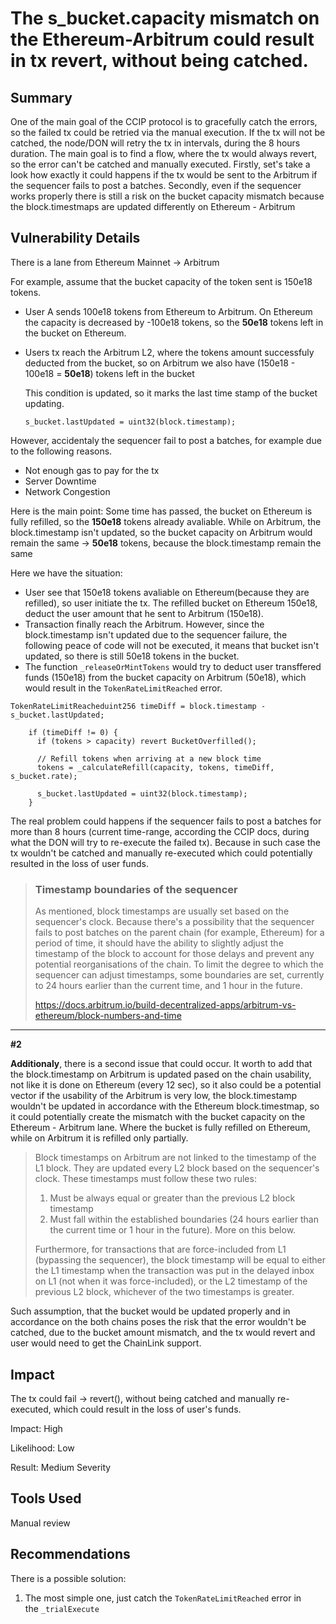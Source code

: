 # The s_bucket.capacity mismatch on the Ethereum-Arbitrum could result in tx revert, without being catched.


## Summary

One of the main goal of the CCIP protocol is to gracefully catch the errors, so the failed tx could be retried via the manual execution. If the tx will not be catched, the node/DON will retry the tx in intervals, during the 8 hours duration. The main goal is to find a flow, where the tx would  always revert, so the error can't be catched and manually executed. Firstly, set's take a look how exactly it could happens if the tx would be sent to the Arbitrum if the sequencer fails to post a batches. Secondly, even if the sequencer works properly there is still a risk on the bucket capacity mismatch because the block.timestmaps are updated differently on Ethereum - Arbitrum

## Vulnerability Details

There is a lane from Ethereum Mainnet -> Arbitrum

For example, assume that the bucket capacity of the token sent is 150e18 tokens.

* User A sends 100e18 tokens from Ethereum to Arbitrum. On Ethereum the capacity is decreased by -100e18 tokens, so the **50e18** tokens left in the bucket on Ethereum.
* Users tx reach the Arbitrum L2, where the tokens amount successfuly deducted from the bucket, so on Arbitrum we also have (150e18 - 100e18 = **50e18**) tokens left in the bucket

  This condition is updated, so it  marks the last time stamp of the bucket updating.

  ```Solidity
  s_bucket.lastUpdated = uint32(block.timestamp);
  ```

However, accidentaly the sequencer fail to post a batches, for example due to the following reasons.

* Not enough gas to pay for the tx
* Server Downtime
* Network Congestion

Here is the main point: Some time has passed, the bucket on Ethereum is fully refilled, so the **150e18** tokens already avaliable. While on Arbitrum, the block.timestamp isn't updated, so the bucket capacity on Arbitrum would remain the same -> **50e18** tokens, because the block.timestamp remain the same

Here we have the situation:

* User see that 150e18 tokens avaliable on Ethereum(because they are refilled), so user initiate the tx. The refilled bucket on Ethereum 150e18, deduct the user amount that he sent to Arbitrum (150e18).
* Transaction finally reach the Arbitrum. However, since the block.timestamp isn't updated due to the sequencer failure, the following peace of code will not be executed, it means that bucket isn't updated, so there is still 50e18 tokens in the bucket.
* The function `_releaseOrMintTokens` would try to deduct user transffered funds (150e18) from the bucket capacity on Arbitrum (50e18), which would result in the `TokenRateLimitReached` error.

```Solidity
TokenRateLimitReacheduint256 timeDiff = block.timestamp - s_bucket.lastUpdated;

    if (timeDiff != 0) {
      if (tokens > capacity) revert BucketOverfilled();

      // Refill tokens when arriving at a new block time
      tokens = _calculateRefill(capacity, tokens, timeDiff, s_bucket.rate);

      s_bucket.lastUpdated = uint32(block.timestamp);
    }
```

The real problem could happens if the sequencer  fails to post a batches for more than 8 hours (current time-range, according the CCIP docs, during what the DON will try to re-execute the failed tx). Because in such case the tx wouldn't be catched and manually re-executed which could potentially resulted in the loss of user funds.

> ### Timestamp boundaries of the sequencer[​](https://docs.arbitrum.io/build-decentralized-apps/arbitrum-vs-ethereum/block-numbers-and-time#timestamp-boundaries-of-the-sequencer "Direct link to Timestamp boundaries of the sequencer")
>
> As mentioned, block timestamps are usually set based on the sequencer's clock. Because there's a possibility that the sequencer fails to post batches on the parent chain (for example, Ethereum) for a period of time, it should have the ability to slightly adjust the timestamp of the block to account for those delays and prevent any potential reorganisations of the chain. To limit the degree to which the sequencer can adjust timestamps, some boundaries are set, currently to 24 hours earlier than the current time, and 1 hour in the future.
>
> <https://docs.arbitrum.io/build-decentralized-apps/arbitrum-vs-ethereum/block-numbers-and-time>

***

**#2**

**Additionaly**, there is a second issue that could occur. It worth to add that the block.timestamp on Arbitrum is updated pased on the chain usability, not like it is done on Ethereum (every 12 sec), so it also could be a potential vector if the usability of the Arbitrum is very low, the block.timestamp wouldn't be updated in accordance with the Ethereum block.timestmap, so it could potentially create the mismatch with the bucket capacity on the Ethereum - Arbitrum lane. Where the bucket is fully refilled on Ethereum, while on Arbitrum it is refilled only partially.

> Block timestamps on Arbitrum are not linked to the timestamp of the L1 block. They are updated every L2 block based on the sequencer's clock. These timestamps must follow these two rules:
>
> 1. Must be always equal or greater than the previous L2 block timestamp
> 2. Must fall within the established boundaries (24 hours earlier than the current time or 1 hour in the future). More on this below.
>
> Furthermore, for transactions that are force-included from L1 (bypassing the sequencer), the block timestamp will be equal to either the L1 timestamp when the transaction was put in the delayed inbox on L1 (not when it was force-included), or the L2 timestamp of the previous L2 block, whichever of the two timestamps is greater.

Such assumption, that the bucket would be updated properly and in accordance on the both chains poses the risk that the error wouldn't be catched, due to the bucket amount mismatch, and the tx would revert and user would need to get the ChainLink support.

## Impact

The tx could fail -> revert(), without being catched and manually re-executed, which could result in the loss of user's funds.

Impact: High

Likelihood: Low

Result: Medium Severity

## Tools Used

Manual review

## Recommendations

There is a possible solution:

1. The most simple one, just catch the `TokenRateLimitReached` error in the `_trialExecute`
